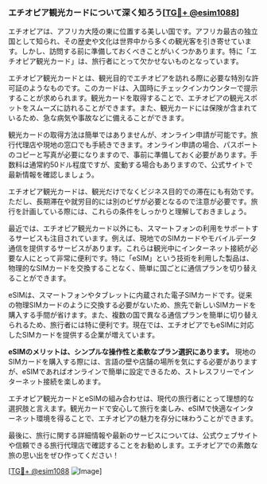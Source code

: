 ### エチオピア観光カードについて深く知ろう[[TG💪+ @esim1088](https://t.me/s/esim1088)]

エチオピアは、アフリカ大陸の東に位置する美しい国です。アフリカ最古の独立国として知られ、その歴史や文化は世界中から多くの観光客を引き寄せています。しかし、訪問する前に準備しておくべきことがいくつかあります。特に「エチオピア観光カード」は、旅行者にとって欠かせないものとなっています。

エチオピア観光カードとは、観光目的でエチオピアを訪れる際に必要な特別な許可証のようなものです。このカードは、入国時にチェックインカウンターで提示することが求められます。観光カードを取得することで、エチオピアの観光スポットをスムーズに訪れることができます。また、観光カードには保険が含まれているため、急な病気や事故などに備えることができます。

観光カードの取得方法は簡単ではありませんが、オンライン申請が可能です。旅行代理店や現地の窓口でも手続きできます。オンライン申請の場合、パスポートのコピーと写真が必要になりますので、事前に準備しておく必要があります。手数料は通常約50ドル程度ですが、変動する場合もありますので、公式サイトで最新情報を確認しましょう。

エチオピア観光カードは、観光だけでなくビジネス目的での滞在にも有効です。ただし、長期滞在や就労目的には別のビザが必要となるので注意が必要です。旅行を計画している際には、これらの条件をしっかりと理解しておきましょう。

最近では、エチオピア観光カード以外にも、スマートフォンの利用をサポートするサービスも注目されています。例えば、現地でのSIMカードやモバイルデータ通信を提供するサービスがあります。これらは観光中にインターネット接続が必要な人にとって非常に便利です。特に「eSIM」という技術を利用した製品は、物理的なSIMカードを交換することなく、簡単に国ごとに通信プランを切り替えることができます。

eSIMは、スマートフォンやタブレットに内蔵された電子SIMカードです。従来の物理SIMカードのように交換する必要がないため、旅先で新しいSIMカードを購入する手間が省けます。また、複数の国で異なる通信プランを簡単に切り替えられるため、旅行者には特に便利です。現在では、エチオピアでもeSIMに対応したSIMカードを提供する企業が増えています。

**eSIMのメリットは、シンプルな操作性と柔軟なプラン選択にあります。** 現地のSIMカードを購入する際には、言語の壁や店舗の場所を気にする必要がありますが、eSIMであればオンラインで簡単に設定できるため、ストレスフリーでインターネット接続を楽しめます。

エチオピア観光カードとeSIMの組み合わせは、現代の旅行者にとって理想的な選択肢と言えます。観光カードで安心して旅行を楽しみ、eSIMで快適なインターネット環境を得ることで、エチオピアの魅力を存分に味わうことができます。

最後に、旅行に関する詳細情報や最新のサービスについては、公式ウェブサイトや信頼できる旅行代理店で確認することをお勧めします。エチオピアでの素敵な旅の思い出をぜひ作ってください！

[[TG💪+ @esim1088](https://t.me/s/esim1088) ![Image](https://i.postimg.cc/Y0z9fWf4/image.png)]